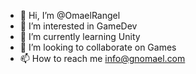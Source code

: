 - 👋 Hi, I’m @OmaelRangel
- 👀 I’m interested in GameDev
- 🌱 I’m currently learning Unity
- 💞️ I’m looking to collaborate on Games
- 📫 How to reach me info@gnomael.com

<!---
OmaelRangel/OmaelRangel is a ✨ special ✨ repository because its `README.md` (this file) appears on your GitHub profile.
You can click the Preview link to take a look at your changes.
--->
